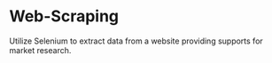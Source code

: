 # Web-Scraping
Utilize Selenium to extract data from a website providing supports for market research.
